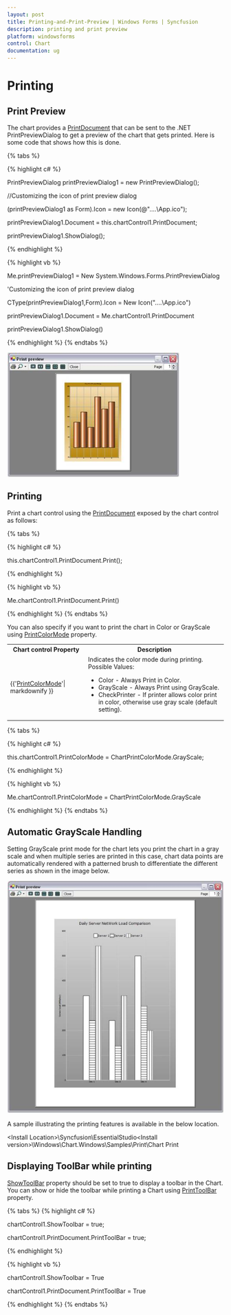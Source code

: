 ```yaml
---
layout: post
title: Printing-and-Print-Preview | Windows Forms | Syncfusion
description: printing and print preview 
platform: windowsforms
control: Chart
documentation: ug
---
```


# Printing

## Print Preview

The chart provides a [PrintDocument](https://help.syncfusion.com/cr/cref_files/windowsforms/Syncfusion.Chart.Windows~Syncfusion.Windows.Forms.Chart.ChartControl~PrintDocument.html) that can be sent to the .NET PrintPreviewDialog to get a preview of the chart that gets printed. Here is some code that shows how this is done.

{% tabs %}  

{% highlight c# %}

PrintPreviewDialog printPreviewDialog1 = new PrintPreviewDialog();

//Customizing the icon of print preview dialog

(printPreviewDialog1 as Form).Icon = new Icon(@"..\..\App.ico");

printPreviewDialog1.Document = this.chartControl1.PrintDocument;

printPreviewDialog1.ShowDialog();

{% endhighlight %}

{% highlight vb %}

Me.printPreviewDialog1 = New System.Windows.Forms.PrintPreviewDialog

'Customizing the icon of print preview dialog

CType(printPreviewDialog1,Form).Icon = New Icon("..\..\App.ico")

printPreviewDialog1.Document = Me.chartControl1.PrintDocument

printPreviewDialog1.ShowDialog()

{% endhighlight %}
{% endtabs %}

![](Printing-and-Print-Preview_images/Printing-and-Print-Preview_img1.jpeg)

## Printing

Print a chart control using the [PrintDocument](https://help.syncfusion.com/cr/cref_files/windowsforms/Syncfusion.Chart.Windows~Syncfusion.Windows.Forms.Chart.ChartControl~PrintDocument.html) exposed by the chart control as follows:

{% tabs %}  

{% highlight c# %}

this.chartControl1.PrintDocument.Print();

{% endhighlight %}

{% highlight vb %}

Me.chartControl1.PrintDocument.Print()

{% endhighlight %}
{% endtabs %}

You can also specify if you want to print the chart in Color or GrayScale using [PrintColorMode](https://help.syncfusion.com/cr/cref_files/windowsforms/Syncfusion.Chart.Windows~Syncfusion.Windows.Forms.Chart.ChartControl~PrintColorMode.html) property.

<table>
<tr>
<th>
Chart control Property
</th>
<th>
Description
</th>
</tr>
<tr>
<td>

{{'[PrintColorMode](https://help.syncfusion.com/cr/cref_files/windowsforms/Syncfusion.Chart.Windows~Syncfusion.Windows.Forms.Chart.ChartControl~PrintColorMode.html)'| markdownify }}
</td>
<td>
Indicates the color mode during printing. Possible Values: <ul><li>Color - Always Print in Color.</li><li>GrayScale - Always Print using GrayScale.</li><li>CheckPrinter - If printer allows color print in color, otherwise use gray scale (default setting).</li></ul></td></tr>
</table>

{% tabs %}  

{% highlight c# %}

this.chartControl1.PrintColorMode = ChartPrintColorMode.GrayScale;

{% endhighlight %}

{% highlight vb %}

Me.chartControl1.PrintColorMode = ChartPrintColorMode.GrayScale

{% endhighlight %}
{% endtabs %}

## Automatic GrayScale Handling

Setting GrayScale print mode for the chart lets you print the chart in a gray scale and when multiple series are printed in this case, chart data points are automatically rendered with a patterned brush to differentiate the different series as shown in the image below.

![](Printing-and-Print-Preview_images/Printing-and-Print-Preview_img2.jpeg)

A sample illustrating the printing features is available in the below location.

&lt;Install Location&gt;\Syncfusion\EssentialStudio\<Install version>\Windows\Chart.Windows\Samples\Print\Chart Print

## Displaying ToolBar while printing

[ShowToolBar](https://help.syncfusion.com/cr/cref_files/windowsforms/Syncfusion.Chart.Windows~Syncfusion.Windows.Forms.Chart.ChartControl~ShowToolbar.html) property should be set to true to display a toolbar in the Chart. You can show or hide the toolbar while printing a Chart using [PrintToolBar](https://help.syncfusion.com/cr/cref_files/windowsforms/Syncfusion.Chart.Windows~Syncfusion.Windows.Forms.Chart.ChartPrintDocument~PrintToolBar.html) property. 

{% tabs %}  {% highlight c# %}

chartControl1.ShowToolbar = true;

chartControl1.PrintDocument.PrintToolBar = true;

{% endhighlight %}

{% highlight vb %}

chartControl1.ShowToolbar = True

chartControl1.PrintDocument.PrintToolBar = True

{% endhighlight %}
{% endtabs %}